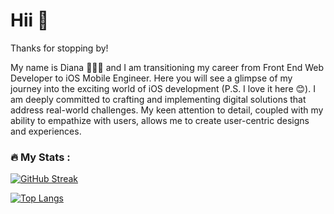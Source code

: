 <link rel="stylesheet" href="https://cdn.jsdelivr.net/gh/devicons/devicon@v2.15.1/devicon.min.css">



# Hii 👋

Thanks for stopping by! 
<br>

My name is Diana 👩🏻‍💻 and I am transitioning my career from Front End Web Developer to iOS Mobile Engineer. Here you will see a glimpse of my journey into the exciting world of iOS development (P.S. I love it here 😊). I am deeply committed to crafting and implementing digital solutions that address real-world challenges. My keen attention to detail, coupled with my ability to empathize with users, allows me to create user-centric designs and experiences.

### :fire: My Stats :

[![GitHub Streak](http://github-readme-streak-stats.herokuapp.com?user=dianatduong)](https://git.io/streak-stats)

[![Top Langs](https://github-readme-stats.vercel.app/api/top-langs/?username=dianatduong)](https://github.com/anuraghazra/github-readme-stats)


